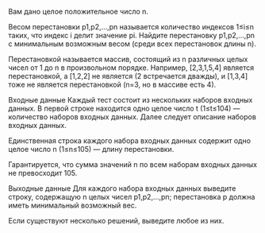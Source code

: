 Вам дано целое положительное число n.

Весом перестановки p1,p2,…,pn называется количество индексов 1≤i≤n таких, что индекс i делит значение pi. Найдите перестановку p1,p2,…,pn с минимальным возможным весом (среди всех перестановок длины n).

Перестановкой называется массив, состоящий из n различных целых чисел от 1 до n в произвольном порядке. Например, [2,3,1,5,4] является перестановкой, а [1,2,2] не является (2 встречается дважды), и [1,3,4] тоже не является перестановкой (n=3, но в массиве есть 4).

Входные данные
Каждый тест состоит из нескольких наборов входных данных. В первой строке находится одно целое число t (1≤t≤104) — количество наборов входных данных. Далее следует описание наборов входных данных.

Единственная строка каждого набора входных данных содержит одно целое число n (1≤n≤105) — длину перестановки.

Гарантируется, что сумма значений n по всем наборам входных данных не превосходит 105.

Выходные данные
Для каждого набора входных данных выведите строку, содержащую n целых чисел p1,p2,…,pn; перестановка p должна иметь минимальный возможный вес.

Если существуют несколько решений, выведите любое из них.